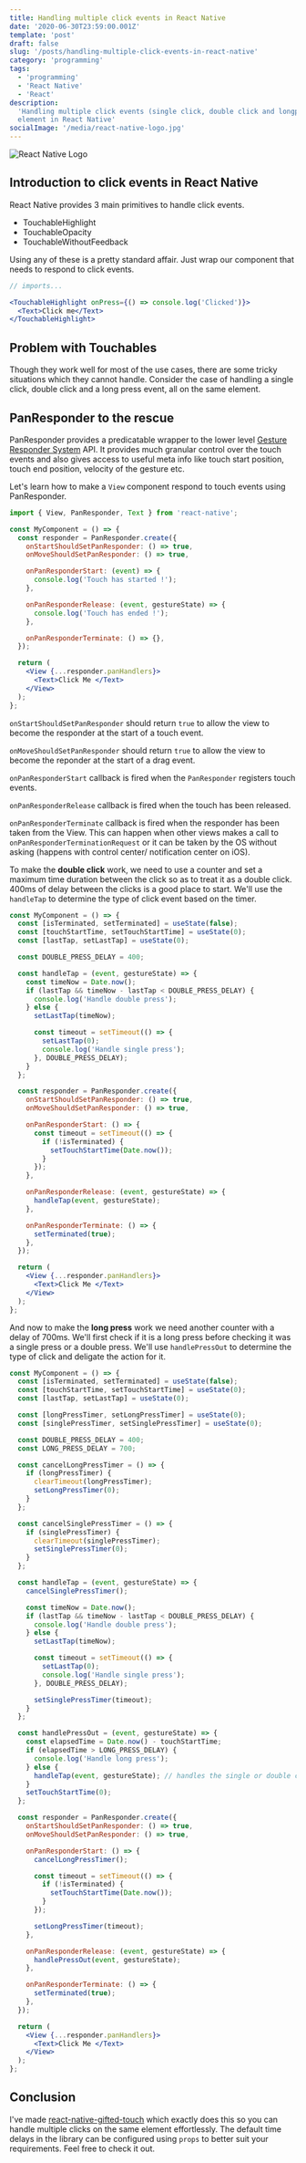 ```yaml
---
title: Handling multiple click events in React Native
date: '2020-06-30T23:59:00.001Z'
template: 'post'
draft: false
slug: '/posts/handling-multiple-click-events-in-react-native'
category: 'programming'
tags:
  - 'programming'
  - 'React Native'
  - 'React'
description:
  'Handling multiple click events (single click, double click and longpress) on the same
  element in React Native'
socialImage: '/media/react-native-logo.jpg'
---
```


![React Native Logo](./media/react-native-logo.jpg)

## Introduction to click events in React Native

React Native provides 3 main primitives to handle click events.

- TouchableHighlight
- TouchableOpacity
- TouchableWithoutFeedback

Using any of these is a pretty standard affair. Just wrap our component that needs to respond to
click events.

```jsx
// imports...

<TouchableHighlight onPress={() => console.log('Clicked')}>
  <Text>Click me</Text>
</TouchableHighlight>
```

## Problem with Touchables

Though they work well for most of the use cases, there are some tricky situations which they cannot
handle. Consider the case of handling a single click, double click and a long press event, all on
the same element.

## PanResponder to the rescue

PanResponder provides a predicatable wrapper to the lower level
[Gesture Responder System](https://reactnative.dev/docs/gesture-responder-system) API. It provides
much granular control over the touch events and also gives access to useful meta info like touch
start position, touch end position, velocity of the gesture etc.

Let's learn how to make a `View` component respond to touch events using PanResponder.

```jsx
import { View, PanResponder, Text } from 'react-native';

const MyComponent = () => {
  const responder = PanResponder.create({
    onStartShouldSetPanResponder: () => true,
    onMoveShouldSetPanResponder: () => true,

    onPanResponderStart: (event) => {
      console.log('Touch has started !');
    },

    onPanResponderRelease: (event, gestureState) => {
      console.log('Touch has ended !');
    },

    onPanResponderTerminate: () => {},
  });

  return (
    <View {...responder.panHandlers}>
      <Text>Click Me </Text>
    </View>
  );
};
```

`onStartShouldSetPanResponder` should return `true` to allow the view to become the responder at the
start of a touch event.

`onMoveShouldSetPanResponder` should return `true` to allow the view to become the reponder at the
start of a drag event.

`onPanResponderStart` callback is fired when the `PanResponder` registers touch events.

`onPanResponderRelease` callback is fired when the touch has been released.

`onPanResponderTerminate` callback is fired when the responder has been taken from the View. This
can happen when other views makes a call to `onPanResponderTerminationRequest` or it can be taken by
the OS without asking (happens with control center/ notification center on iOS).

To make the **double click** work, we need to use a counter and set a maximum time duration between the
click so as to treat it as a double click. 400ms of delay between the clicks is a good place to
start. We'll use the `handleTap` to determine the type of click event based on the timer.

```jsx
const MyComponent = () => {
  const [isTerminated, setTerminated] = useState(false);
  const [touchStartTime, setTouchStartTime] = useState(0);
  const [lastTap, setLastTap] = useState(0);

  const DOUBLE_PRESS_DELAY = 400;

  const handleTap = (event, gestureState) => {
    const timeNow = Date.now();
    if (lastTap && timeNow - lastTap < DOUBLE_PRESS_DELAY) {
      console.log('Handle double press');
    } else {
      setLastTap(timeNow);

      const timeout = setTimeout(() => {
        setLastTap(0);
        console.log('Handle single press');
      }, DOUBLE_PRESS_DELAY);
    }
  };

  const responder = PanResponder.create({
    onStartShouldSetPanResponder: () => true,
    onMoveShouldSetPanResponder: () => true,

    onPanResponderStart: () => {
      const timeout = setTimeout(() => {
        if (!isTerminated) {
          setTouchStartTime(Date.now());
        }
      });
    },

    onPanResponderRelease: (event, gestureState) => {
      handleTap(event, gestureState);
    },

    onPanResponderTerminate: () => {
      setTerminated(true);
    },
  });

  return (
    <View {...responder.panHandlers}>
      <Text>Click Me </Text>
    </View>
  );
};
```

And now to make the **long press** work we need another counter with a delay of 700ms. We'll first
check if it is a long press before checking it was a single press or a double press. We'll use
`handlePressOut` to determine the type of click and deligate the action for it.

```jsx
const MyComponent = () => {
  const [isTerminated, setTerminated] = useState(false);
  const [touchStartTime, setTouchStartTime] = useState(0);
  const [lastTap, setLastTap] = useState(0);

  const [longPressTimer, setLongPressTimer] = useState(0);
  const [singlePressTimer, setSinglePressTimer] = useState(0);

  const DOUBLE_PRESS_DELAY = 400;
  const LONG_PRESS_DELAY = 700;

  const cancelLongPressTimer = () => {
    if (longPressTimer) {
      clearTimeout(longPressTimer);
      setLongPressTimer(0);
    }
  };

  const cancelSinglePressTimer = () => {
    if (singlePressTimer) {
      clearTimeout(singlePressTimer);
      setSinglePressTimer(0);
    }
  };

  const handleTap = (event, gestureState) => {
    cancelSinglePressTimer();

    const timeNow = Date.now();
    if (lastTap && timeNow - lastTap < DOUBLE_PRESS_DELAY) {
      console.log('Handle double press');
    } else {
      setLastTap(timeNow);

      const timeout = setTimeout(() => {
        setLastTap(0);
        console.log('Handle single press');
      }, DOUBLE_PRESS_DELAY);

      setSinglePressTimer(timeout);
    }
  };

  const handlePressOut = (event, gestureState) => {
    const elapsedTime = Date.now() - touchStartTime;
    if (elapsedTime > LONG_PRESS_DELAY) {
      console.log('Handle long press');
    } else {
      handleTap(event, gestureState); // handles the single or double click
    }
    setTouchStartTime(0);
  };

  const responder = PanResponder.create({
    onStartShouldSetPanResponder: () => true,
    onMoveShouldSetPanResponder: () => true,

    onPanResponderStart: () => {
      cancelLongPressTimer();

      const timeout = setTimeout(() => {
        if (!isTerminated) {
          setTouchStartTime(Date.now());
        }
      });

      setLongPressTimer(timeout);
    },

    onPanResponderRelease: (event, gestureState) => {
      handlePressOut(event, gestureState);
    },

    onPanResponderTerminate: () => {
      setTerminated(true);
    },
  });

  return (
    <View {...responder.panHandlers}>
      <Text>Click Me </Text>
    </View>
  );
};
```

## Conclusion

I've made [react-native-gifted-touch](https://github.com/Joel-Raju/react-native-gifted-touch) which
exactly does this so you can handle multiple clicks on the same element effortlessly. The default time
delays in the library can be configured using `props` to better suit your requirements. Feel free to
check it out.
